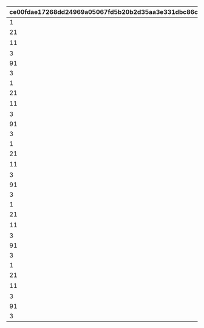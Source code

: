 |ce00fdae17268dd24969a05067fd5b20b2d35aa3e331dbc86cff754c7aa9f288|8d0d3e7473d4e124dfd09721dca2c3c46bd2176cdf92cd7edf6ea114cc5dac51|e3e5c21547eada91984693b439df4111d29b6bbb04c3e665677fb8db9676393b|3df4a34ca651bff6cf0b207749ebfb2eb22fdb9ea258b9888e4617defaa126f2|0b8b059f85fdfcc7b11f5961197fe571624a7ef3e125375337c720f4f23574ba|0bec5ed69b0836c8ebb9510bd6ff0c57161121ac63c8d2e931bb6253199446fd|946f3b055c521e638827fc6b32ad400f01acaa3f65c0fdc10b41d7310543eabf|06226aa0d8dfd8cd1a4aadda40ca2f0185e1cb8cdc54f4546470d34ca86fc664|4eb02968c98d456f1985806ae7c2c56131b26b71ce09e651824226fa913c40cb|5ae1829bb1f9f61e3024713a920ca2205db0ad392df15dfee5504160deccfe48|a607ccb9d1480cb548e874359a0f03eee20fe25baf9bd6800e677d32f42e828a|
| --- | --- | --- | --- | --- | --- | --- | --- | --- | --- | --- |
|1|118511|1|-194|1|1|72|1.65|1001|100|taq_karin_idle|
|21|vo_minigame_1009_top_001|1|||vo_minigame_1009|0||1002|0||
|11|賞品も用意して\nいますので頑張って\nくださいね♪|1|0|0|118511|0|0|1003|8|0|
|3|taq_karin_talk_normal|1|||118511||0.2|1004|1||
|91||1|||1003|||1005|||
|3|taq_karin_idle|1|||118511||0.2|1006|1||
|1|118511|2|-194|1|1|72|1.65|2001|100|taq_karin_idle|
|21|vo_minigame_1009_top_002|2|||vo_minigame_1009|0||2002|0||
|11|みなさんの知識が\n試されますよ|2|0|0|118511|0|0|2003|8|0|
|3|taq_karin_talk_thinking|2|||118511||0.2|2004|1||
|91||2|||2003|||2005|||
|3|taq_karin_idle|2|||118511||0.2|2006|1||
|1|118511|3|-194|1|1|72|1.65|3001|100|taq_karin_idle|
|21|vo_minigame_1009_top_003|3|||vo_minigame_1009|0||3002|0||
|11|世の中にはまだまだ\n知らないことが\nたくさんあるんですね|3|0|0|118511|0|0|3003|8|0|
|3|taq_karin_talk_surprise|3|||118511||0.2|3004|1||
|91||3|||3003|||3005|||
|3|taq_karin_idle|3|||118511||0.2|3006|1||
|1|118511|4|-194|1|1|72|1.65|4001|100|taq_karin_idle|
|21|vo_minigame_1009_top_004|4|||vo_minigame_1009|0||4002|0||
|11|わからないときは\n勘に頼ってみても\nいいと思います|4|0|0|118511|0|0|4003|8|0|
|3|taq_karin_talk_normal2|4|||118511||0.2|4004|1||
|91||4|||4003|||4005|||
|3|taq_karin_idle|4|||118511||0.2|4006|1||
|1|118511|5|-194|1|1|72|1.65|5001|100|taq_karin_idle|
|21|vo_minigame_1009_top_005|5|||vo_minigame_1009|0||5002|0||
|11|仲よく協力して\n全問正解を\n目指してくださいね♪|5|0|0|118511|0|0|5003|7|0|
|3|taq_karin_talk_joy3|5|||118511||0.2|5004|1||
|91||5|||5003|||5005|||
|3|taq_karin_idle|5|||118511||0.2|5006|1||